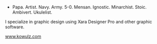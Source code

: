 - Papa. Artist. Navy. Army. 5-0. Mensan. Ignostic. Minarchist. Stoic. Ambivert. Ukulelist.

I specialize in graphic design using Xara Designer Pro and other graphic software.

www.kowulz.com
